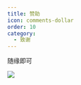 ```yaml
---
title: 赞助
icon: comments-dollar
order: 10
category:
  - 致谢
---
```


随缘即可

![](https://cdn.jsdelivr.net/gh/dclef/CDN/renpy/support.png)
